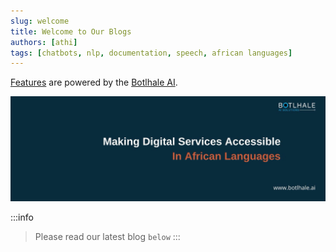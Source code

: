 ```yaml
---
slug: welcome
title: Welcome to Our Blogs
authors: [athi]
tags: [chatbots, nlp, documentation, speech, african languages]
---
```


[Features](https://docusaurus.io/docs/blog) are powered by the [Botlhale AI](https://www.botlhale.ai).


![Banner](./banner.jpg)


:::info
> Please read our latest blog `below`
:::
